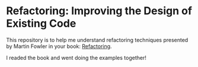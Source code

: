 # Refactoring: Improving the Design of Existing Code


This repository is to help me understand refactoring techniques presented by Martin Fowler in your book: [Refactoring](https://www.amazon.com.br/Refactoring-Improving-Design-Existing-Code/dp/0134757599).

I readed the book and went doing the examples together!
